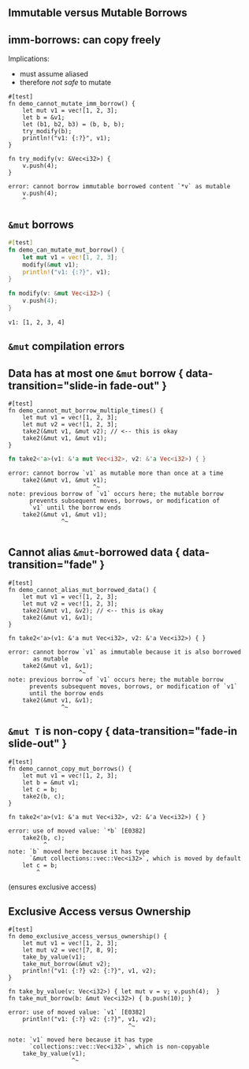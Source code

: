 ## Immutable versus Mutable Borrows

## imm-borrows: can copy freely

Implications:

  * must assume aliased
  * therefore *not safe* to mutate

``` {.rust .compile_error}
#[test]
fn demo_cannot_mutate_imm_borrow() {
    let mut v1 = vec![1, 2, 3];
    let b = &v1;
    let (b1, b2, b3) = (b, b, b);
    try_modify(b);
    println!("v1: {:?}", v1);
}

fn try_modify(v: &Vec<i32>) {
    v.push(4);
}
```

```{ .fragment .compile_error }
error: cannot borrow immutable borrowed content `*v` as mutable
    v.push(4);
    ^
```

## `&mut` borrows


```rust
#[test]
fn demo_can_mutate_mut_borrow() {
    let mut v1 = vec![1, 2, 3];
    modify(&mut v1);
    println!("v1: {:?}", v1);
}

fn modify(v: &mut Vec<i32>) {
    v.push(4);
}
```

```{ .fragment }
v1: [1, 2, 3, 4]
```

## `&mut` compilation errors

## Data has at most one `&mut` borrow { data-transition="slide-in fade-out" }

``` { .rust .compile_error }
#[test]
fn demo_cannot_mut_borrow_multiple_times() {
    let mut v1 = vec![1, 2, 3];
    let mut v2 = vec![1, 2, 3];
    take2(&mut v1, &mut v2); // <-- this is okay
    take2(&mut v1, &mut v1);
}
```

```rust
fn take2<'a>(v1: &'a mut Vec<i32>, v2: &'a Vec<i32>) { }
```

``` { .fragment .compile_error }
error: cannot borrow `v1` as mutable more than once at a time
    take2(&mut v1, &mut v1);
                        ^~
note: previous borrow of `v1` occurs here; the mutable borrow
      prevents subsequent moves, borrows, or modification of
      `v1` until the borrow ends
    take2(&mut v1, &mut v1);
               ^~


```

## Cannot alias `&mut`-borrowed data { data-transition="fade" }

``` {.rust .compile_error }
#[test]
fn demo_cannot_alias_mut_borrowed_data() {
    let mut v1 = vec![1, 2, 3];
    let mut v2 = vec![1, 2, 3];
    take2(&mut v1, &v2); // <-- this is okay
    take2(&mut v1, &v1);
}
```

```{.rust}
fn take2<'a>(v1: &'a mut Vec<i32>, v2: &'a Vec<i32>) { }
```

``` { .fragment .compile_error }
error: cannot borrow `v1` as immutable because it is also borrowed
       as mutable
    take2(&mut v1, &v1);
                    ^~
note: previous borrow of `v1` occurs here; the mutable borrow 
      prevents subsequent moves, borrows, or modification of `v1`
      until the borrow ends
    take2(&mut v1, &v1);
               ^~
```

## `&mut T` is non-copy { data-transition="fade-in slide-out" }

``` {.rust .compile_error }
#[test]
fn demo_cannot_copy_mut_borrows() {
    let mut v1 = vec![1, 2, 3];
    let b = &mut v1;
    let c = b;
    take2(b, c);
}
```

```{.rust}
fn take2<'a>(v1: &'a mut Vec<i32>, v2: &'a Vec<i32>) { }
```

``` { .fragment .compile_error }
error: use of moved value: `*b` [E0382]
    take2(b, c);
          ^
note: `b` moved here because it has type
      `&mut collections::vec::Vec<i32>`, which is moved by default
    let c = b;
        ^
```

(ensures exclusive access)

## Exclusive Access versus Ownership

``` {.rust .compile_error}
#[test]
fn demo_exclusive_access_versus_ownership() {
    let mut v1 = vec![1, 2, 3];
    let mut v2 = vec![7, 8, 9];
    take_by_value(v1);
    take_mut_borrow(&mut v2);
    println!("v1: {:?} v2: {:?}", v1, v2);
}

fn take_by_value(v: Vec<i32>) { let mut v = v; v.push(4);  }
fn take_mut_borrow(b: &mut Vec<i32>) { b.push(10); }
```

``` { .fragment .compile_error }
error: use of moved value: `v1` [E0382]
    println!("v1: {:?} v2: {:?}", v1, v2);
                                  ^~

note: `v1` moved here because it has type
      `collections::vec::Vec<i32>`, which is non-copyable
    take_by_value(v1);
                  ^~

```
